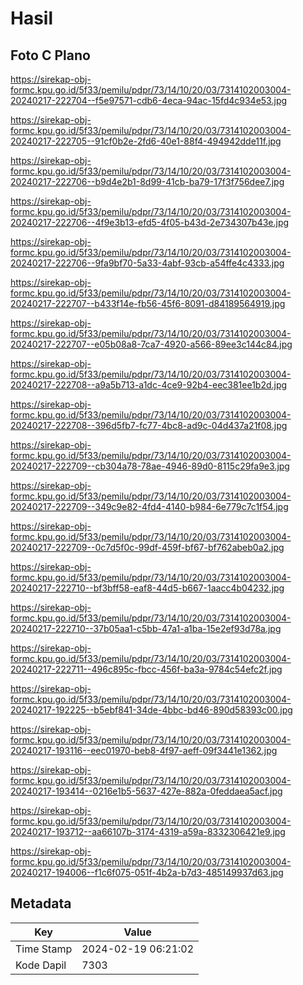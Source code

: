 # Hasil

## Foto C Plano

https://sirekap-obj-formc.kpu.go.id/5f33/pemilu/pdpr/73/14/10/20/03/7314102003004-20240217-222704--f5e97571-cdb6-4eca-94ac-15fd4c934e53.jpg

https://sirekap-obj-formc.kpu.go.id/5f33/pemilu/pdpr/73/14/10/20/03/7314102003004-20240217-222705--91cf0b2e-2fd6-40e1-88f4-494942dde11f.jpg

https://sirekap-obj-formc.kpu.go.id/5f33/pemilu/pdpr/73/14/10/20/03/7314102003004-20240217-222706--b9d4e2b1-8d99-41cb-ba79-17f3f756dee7.jpg

https://sirekap-obj-formc.kpu.go.id/5f33/pemilu/pdpr/73/14/10/20/03/7314102003004-20240217-222706--4f9e3b13-efd5-4f05-b43d-2e734307b43e.jpg

https://sirekap-obj-formc.kpu.go.id/5f33/pemilu/pdpr/73/14/10/20/03/7314102003004-20240217-222706--9fa9bf70-5a33-4abf-93cb-a54ffe4c4333.jpg

https://sirekap-obj-formc.kpu.go.id/5f33/pemilu/pdpr/73/14/10/20/03/7314102003004-20240217-222707--b433f14e-fb56-45f6-8091-d84189564919.jpg

https://sirekap-obj-formc.kpu.go.id/5f33/pemilu/pdpr/73/14/10/20/03/7314102003004-20240217-222707--e05b08a8-7ca7-4920-a566-89ee3c144c84.jpg

https://sirekap-obj-formc.kpu.go.id/5f33/pemilu/pdpr/73/14/10/20/03/7314102003004-20240217-222708--a9a5b713-a1dc-4ce9-92b4-eec381ee1b2d.jpg

https://sirekap-obj-formc.kpu.go.id/5f33/pemilu/pdpr/73/14/10/20/03/7314102003004-20240217-222708--396d5fb7-fc77-4bc8-ad9c-04d437a21f08.jpg

https://sirekap-obj-formc.kpu.go.id/5f33/pemilu/pdpr/73/14/10/20/03/7314102003004-20240217-222709--cb304a78-78ae-4946-89d0-8115c29fa9e3.jpg

https://sirekap-obj-formc.kpu.go.id/5f33/pemilu/pdpr/73/14/10/20/03/7314102003004-20240217-222709--349c9e82-4fd4-4140-b984-6e779c7c1f54.jpg

https://sirekap-obj-formc.kpu.go.id/5f33/pemilu/pdpr/73/14/10/20/03/7314102003004-20240217-222709--0c7d5f0c-99df-459f-bf67-bf762abeb0a2.jpg

https://sirekap-obj-formc.kpu.go.id/5f33/pemilu/pdpr/73/14/10/20/03/7314102003004-20240217-222710--bf3bff58-eaf8-44d5-b667-1aacc4b04232.jpg

https://sirekap-obj-formc.kpu.go.id/5f33/pemilu/pdpr/73/14/10/20/03/7314102003004-20240217-222710--37b05aa1-c5bb-47a1-a1ba-15e2ef93d78a.jpg

https://sirekap-obj-formc.kpu.go.id/5f33/pemilu/pdpr/73/14/10/20/03/7314102003004-20240217-222711--496c895c-fbcc-456f-ba3a-9784c54efc2f.jpg

https://sirekap-obj-formc.kpu.go.id/5f33/pemilu/pdpr/73/14/10/20/03/7314102003004-20240217-192225--b5ebf841-34de-4bbc-bd46-890d58393c00.jpg

https://sirekap-obj-formc.kpu.go.id/5f33/pemilu/pdpr/73/14/10/20/03/7314102003004-20240217-193116--eec01970-beb8-4f97-aeff-09f3441e1362.jpg

https://sirekap-obj-formc.kpu.go.id/5f33/pemilu/pdpr/73/14/10/20/03/7314102003004-20240217-193414--0216e1b5-5637-427e-882a-0feddaea5acf.jpg

https://sirekap-obj-formc.kpu.go.id/5f33/pemilu/pdpr/73/14/10/20/03/7314102003004-20240217-193712--aa66107b-3174-4319-a59a-8332306421e9.jpg

https://sirekap-obj-formc.kpu.go.id/5f33/pemilu/pdpr/73/14/10/20/03/7314102003004-20240217-194006--f1c6f075-051f-4b2a-b7d3-485149937d63.jpg


## Metadata

| Key        | Value               |
| ---------- | ------------------- |
| Time Stamp | 2024-02-19 06:21:02 |
| Kode Dapil | 7303                |



